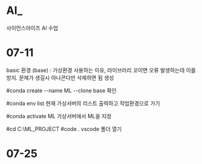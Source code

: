 # AI_
사이언스아이즈 AI 수업

# 07-11
basic 환경
(base) : 가상환경
사용하는 이유, 라이브러리 꼬이면 오류 발생하는데 이를 방지. 문제가 생길시 아나콘다만
삭제하면 됨
생성

#conda create --name ML --clone base
확인

#conda env list
현재 가상서버의 리스트 출력하고
작업환경으로 가기

#conda activate ML
가상서버에서 ML을 지정

#cd C:\\ML_PROJECT
#code .
vscode 폴더 열기

# 07-25

